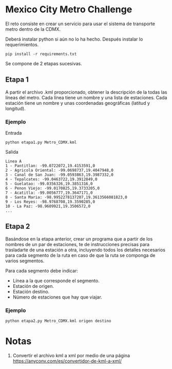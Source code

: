 # Mexico City Metro Challenge

El reto consiste en crear un servicio para usar el sistema de transporte metro dentro de la CDMX.

Deberá instalar python si aún no lo ha hecho.
Después instalar lo requerimientos.

```
pip install -r requirements.txt
```

Se compone de 2 etapas sucesivas.

## Etapa 1

A partir el archivo .kml proporcionado, obtener la descripción de la todas las líneas del metro. Cada línea tiene un nombre y una lista de estaciones. Cada estación tiene un nombre y unas coordenadas geográficas (latitud y longitud). 

### Ejemplo

Entrada
```
python etapa1.py Metro_CDMX.kml
```

Salida
```
Linea A
1 - Pantitlan: -99.0722072,19.4153591,0
2 - Agricola Oriental: -99.0698737,19.4047948,0
3 - Canal de San Juan: -99.0593863,19.3987332,0
4 - Tepalcates: -99.0463722,19.3912849,0
5 - Guelatao: -99.0356326,19.3851316,0
6 - Penon Viejo: -99.0170825,19.3733205,0
7 - Acatitla: -99.0056777,19.3647171,0
8 - Santa Maria: -98.9952278137207,19.3613566081823,0
9 - Los Reyes: -98.9768708,19.3590285,0
10 - La Paz: -98.9609921,19.3506572,0
...
```


## Etapa 2

Basándose en la etapa anterior, crear un programa que a partir de los nombres de un par de estaciones, te de instrucciones precisas para trasladarte de una estación a otra, incluyendo todos los detalles necesarios para cada segmento de la ruta en caso de que la ruta se componga de varios segmentos.

Para cada segmento debe indicar:

- Línea a la que corresponde el segmento.
- Estación de origen.
- Estación destino.
- Número de estaciones que hay que viajar.


### Ejemplo

```
python etapa2.py Metro_CDMX.kml origen destino
```

# Notas
1. Convertir el archivo kml a xml por medio de una
página https://anyconv.com/es/convertidor-de-kml-a-xml/ 


